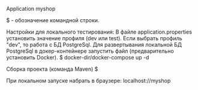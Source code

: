 Application myshop

$ - обозначение командной строки.

Настройки для локального тестирования:
В файле application.properties установить значение профиля (dev или test).
Если выбрать профиль "dev", то работа с БД PostgreSql.
Для развертывания локальной БД PostgreSql в докер-контейнере запустить файл (предварительно установить Docker).
   $ docker-dir/docker-compose up -d

Сборка проекта (команда Maven)
    $ 

При локальном запуске набрать в браузере: 
    localhost://myshop